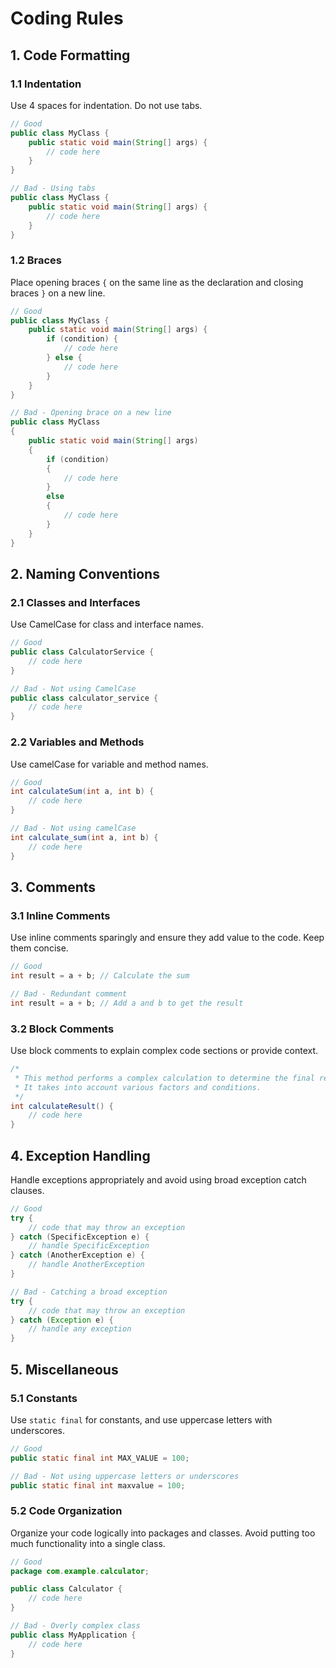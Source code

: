 
# Coding Rules

## 1. Code Formatting

### 1.1 Indentation

Use 4 spaces for indentation. Do not use tabs.

```java
// Good
public class MyClass {
    public static void main(String[] args) {
        // code here
    }
}

// Bad - Using tabs
public class MyClass {
    public static void main(String[] args) {
		// code here
    }
}
```

### 1.2 Braces

Place opening braces `{` on the same line as the declaration and closing braces `}` on a new line.

```java
// Good
public class MyClass {
    public static void main(String[] args) {
        if (condition) {
            // code here
        } else {
            // code here
        }
    }
}

// Bad - Opening brace on a new line
public class MyClass 
{
    public static void main(String[] args) 
    {
        if (condition) 
        {
            // code here
        } 
        else 
        {
            // code here
        }
    }
}
```

## 2. Naming Conventions

### 2.1 Classes and Interfaces

Use CamelCase for class and interface names.

```java
// Good
public class CalculatorService {
    // code here
}

// Bad - Not using CamelCase
public class calculator_service {
    // code here
}
```

### 2.2 Variables and Methods

Use camelCase for variable and method names.

```java
// Good
int calculateSum(int a, int b) {
    // code here
}

// Bad - Not using camelCase
int calculate_sum(int a, int b) {
    // code here
}
```

## 3. Comments

### 3.1 Inline Comments

Use inline comments sparingly and ensure they add value to the code. Keep them concise.

```java
// Good
int result = a + b; // Calculate the sum

// Bad - Redundant comment
int result = a + b; // Add a and b to get the result
```

### 3.2 Block Comments

Use block comments to explain complex code sections or provide context.

```java
/*
 * This method performs a complex calculation to determine the final result.
 * It takes into account various factors and conditions.
 */
int calculateResult() {
    // code here
}
```

## 4. Exception Handling

Handle exceptions appropriately and avoid using broad exception catch clauses.

```java
// Good
try {
    // code that may throw an exception
} catch (SpecificException e) {
    // handle SpecificException
} catch (AnotherException e) {
    // handle AnotherException
}

// Bad - Catching a broad exception
try {
    // code that may throw an exception
} catch (Exception e) {
    // handle any exception
}
```

## 5. Miscellaneous

### 5.1 Constants

Use `static final` for constants, and use uppercase letters with underscores.

```java
// Good
public static final int MAX_VALUE = 100;

// Bad - Not using uppercase letters or underscores
public static final int maxvalue = 100;
```

### 5.2 Code Organization

Organize your code logically into packages and classes. Avoid putting too much functionality into a single class.

```java
// Good
package com.example.calculator;

public class Calculator {
    // code here
}

// Bad - Overly complex class
public class MyApplication {
    // code here
}
```
